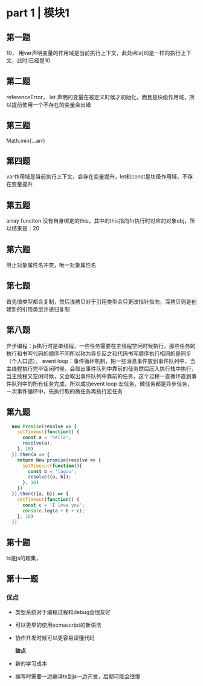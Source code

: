 # part 1 \| 模块1

## 第一题

10， 用var声明变量的作用域是当前执行上下文，此处i和a\[6\]是一样的执行上下文，此时i已经是10

## 第二题

referenceError， let 声明的变量在被定义时候才初始化，而且是块级作用域，所以提前使用一个不存在的变量会出错

## 第三题

Math.min\(...arr\)

## 第四题

var作用域是当前执行上下文，会存在变量提升，let和const是块级作用域，不存在变量提升

## 第五题

array funciton 没有自身绑定的this，其中的this指向fn执行时对应的对象obj，所以结果是：20

## 第六题

阻止对象属性名冲突，唯一对象属性名

## 第七题

首先值类型都会复制，然后浅拷贝对于引用类型会只更改指针指向，深拷贝则是创建新的引用类型并递归复制

## 第八题

异步编程：js执行时是单线程，一些任务需要在主线程空闲时候执行，那些任务的执行和书写代码的顺序不同所以称为异步反之和代码书写顺序执行相同的是同步（个人口述）。 event loop：事件循环机制，把一些消息事件放到事件队列中，当主线程执行完毕空闲时候，会取出事件队列中靠前的任务然后压入执行栈中执行，当主线程又空闲时候，又会取出事件队列中靠前的任务，这个过程一直循环直到事件队列中的所有任务完成，所以成功event loop 宏任务，微任务都是异步任务，一次事件循环中，先执行取的微任务再执行宏任务

## 第九题

```javascript
  new Promise(resolve => {
    setTimeout(function() {
      const a = 'hello';
      resolve(a);
    }, 10)
  }).then(a => {
    return New promise(resolve => {
      setTimeout(function(){
        const b = 'lagou';
        resolve({a, b});
      }, 10)
    })
  }).then(({a, b}) => {
    setTimeout(function() {
      const c = 'I love you';
      console.log(a + b + c);
    }, 10)
  })
```

## 第十题

ts是js的超集，

## 第十一题

### 优点

* 类型系统对于编程过程和debug会很友好
* 可以更早的使用ecmascript的新语法
* 协作开发时候可以更容易读懂代码

  **缺点**

* 新的学习成本
* 编写时需要一边编译ts到js一边开发，后期可能会很慢

